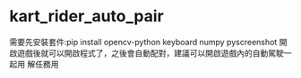 # kart_rider_auto_pair
需要先安裝套件:pip install opencv-python keyboard numpy pyscreenshot
開啟遊戲後就可以開啟程式了，之後會自動配對，建議可以開啟遊戲內的自動駕駛一起用
解任務用
